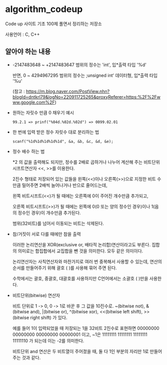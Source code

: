 # algorithm_codeup
Code up 사이트 기초 100제 풀면서 정리하는 저장소

사용언어 : C, C++

## 알아야 하는 내용

- -2147483648 ~ +2147483647 범위의 정수는 'int', 입*출력 타입 '%d'
  
  반면, 0 ~ 4294967295 범위의 정수는 ;unsigned int' 데이터형, 입*출력 타입 '%u'

  (참고 : https://m.blog.naver.com/PostView.nhn?blogId=dntkrl79&logNo=220911725265&proxyReferer=https:%2F%2Fwww.google.com%2F)

- 원하는 자릿수 만큼 0 채우기 예시
  
  ```  
  99.2.1 => prinf("%04d.%02d.%02d") => 0099.02.01 
  ```

- 한 번에 입력 받은 정수 자릿수 대로 분리하는 법

  ```
  scanf("%1d%1d%1d%1d%1d", &a, &b, &c, &d, &e);
  ```

- 정수 배수 하는 법

  *2 의 값을 출력해도 되지만,
  정수를 2배로 곱하거나 나누어 계산해 주는 비트단위시프트연산자 <<, >>를 이용한다.

  2진수 형태로 저장되어 있는 값들을 왼쪽(<<)이나 오른쪽(>>)으로
  지정한 비트 수만큼 밀어주면 2배씩 늘어나거나 반으로 줄어드는데,

  왼쪽 비트시프트(<<)가 될 때에는 오른쪽에 0이 주어진 개수만큼 추가되고,

  오른쪽 비트시프트(>>)가 될 때에는
  왼쪽에 0(0 또는 양의 정수인 경우)이나 1(음의 정수인 경우)이 개수만큼 추가된다.

  범위(32비트)를 넘어서 이동되는 비트는 삭제된다.

- 참/거짓이 서로 다를 때에만 참을 출력

  이러한 논리연산을 XOR(exclusive or, 배타적 논리합)연산이라고도 부른다.
  집합의 의미로는 합집합에서 교집합을 뺀 것을 의미한다. 모두 같은 의미이다.

  논리연산자는 사칙연산자와 마찬가지로 여러 번 중복해서 사용할 수 있는데,
  연산의 순서를 만들어주기 위해 괄호 ( )를 사용해 묶어 주면 된다.

  수학에서는 괄호, 중괄호, 대괄호를 사용하지만 C언어에서는 소괄호 ( )만을 사용한다.

- 비트단위(bitwise) 연산자

  비트 단위로 1 -> 0, 0 -> 1로 바꾼 후 그 값을 10진수로.
  ~(bitwise not), &(bitwise and), |(bitwise or), ^(bitwise xor),
  <<(bitwise left shift), >>(bitwise right shift)
  가 있다.

  예를 들어 1이 입력되었을 때 저장되는 1을 32비트 2진수로 표현하면
          00000000 00000000 00000000 00000001 이고,
  ~1은 11111111 11111111 11111111 11111110 가 되는데 이는 -2를 의미한다.

  비트단위 and 연산은 두 비트열이 주어졌을 때,
  둘 다 1인 부분의 자리만 1로 만들어주는 것과 같다.